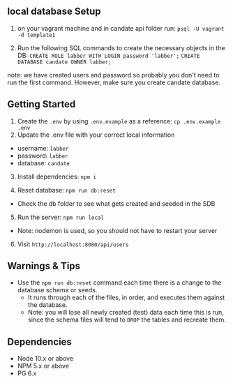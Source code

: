 ## local database Setup

1. on your vagrant machine and in candate api folder run:
   `psql -U vagrant -d template1`

2. Run the following SQL commands to create the necessary objects in the DB:
   `CREATE ROLE labber WITH LOGIN password 'labber';`
   `CREATE DATABASE candate OWNER labber;`

note: we have created users and password so probably you don't need to run the first command. However, make sure you create candate database.

## Getting Started

1. Create the `.env` by using `.env.example` as a reference: `cp .env.example .env`
2. Update the .env file with your correct local information

- username: `labber`
- password: `labber`
- database: `candate`

3. Install dependencies: `npm i`

4. Reset database: `npm run db:reset`

- Check the db folder to see what gets created and seeded in the SDB

5. Run the server: `npm run local`

- Note: nodemon is used, so you should not have to restart your server

6. Visit `http://localhost:8080/api/users`

## Warnings & Tips

- Use the `npm run db:reset` command each time there is a change to the database schema or seeds.
  - It runs through each of the files, in order, and executes them against the database.
  - Note: you will lose all newly created (test) data each time this is run, since the schema files will tend to `DROP` the tables and recreate them.

## Dependencies

- Node 10.x or above
- NPM 5.x or above
- PG 6.x
